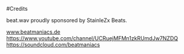 #Credits

beat.wav proudly sponsored by StainleZx Beats.

www.beatmaniacs.de
https://www.youtube.com/channel/UCRuejMFMn1zkRUmdJw7NZDQ
https://soundcloud.com/beatmaniacs
